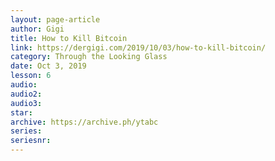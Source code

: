 ```yaml
---
layout: page-article
author: Gigi
title: How to Kill Bitcoin
link: https://dergigi.com/2019/10/03/how-to-kill-bitcoin/
category: Through the Looking Glass
date: Oct 3, 2019
lesson: 6
audio: 
audio2: 
audio3: 
star: 
archive: https://archive.ph/ytabc
series: 
seriesnr: 
---
```

